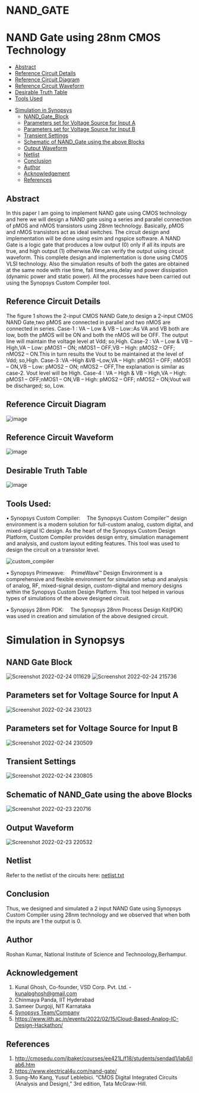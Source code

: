 # NAND_GATE
# NAND Gate using 28nm CMOS Technology
  * [Abstract](#abstract)
  * [Reference Circuit Details](#reference-circuit-details)
  * [Reference Circuit Diagram](#reference-circuit-diagram)
  * [Reference Circuit Waveform](#reference-circuit-waveform)
  * [Desirable Truth Table](#desirable-truth-table)
  * [Tools Used](#tools-used)
- [Simulation in Synopsys](#simulation-in-synopsys)
  * [NAND_Gate_Block](#NAND-Gate-Block)
  * [Parameters set for Voltage Source for Input A](#parameters-set-for-voltage-source-for-input-a)
  * [Parameters set for Voltage Source for Input B](#parameters-set-for-voltage-source-for-input-b)
  * [Transient Settings](#transient-settings)
  * [Schematic of NAND_Gate using the above Blocks](#schematic-of-NAND_Gate-using-the-above-blocks)
  * [Output Waveform](#output-waveform)
  * [Netlist](#netlist)
  * [Conclusion](#conclusion)
  * [Author](#author)
  * [Acknowledgement](#Acknowledgement)
  * [References](#references)


## Abstract
In this paper I am going to implement NAND gate using CMOS technology and here we will design a NAND gate using a series and parallel connection of pMOS and nMOS transistors using 28nm technology. Basically, pMOS and nMOS transistors act as ideal switches. The circuit design and implementation will be done using esim and ngspice software. A NAND Gate is a logic gate that produces a low output (0) only if all its inputs are true, and high output (1) otherwise.We can verify the output using circuit waveform. This complete design and implementation is done using CMOS VLSI technology. Also the simulation results of both the gates are obtained at the same node with rise time, fall time,area,delay and power dissipation (dynamic power and static power). All the processes have been carried out using the Synopsys Custom Compiler tool.

## Reference Circuit Details

The figure 1 shows the 2-input CMOS NAND Gate,to design a 2-input CMOS NAND Gate,two pMOS are connected in parallel and two nMOS are connected in series. 
Case-1 : VA – Low & VB – Low::As VA and VB both are low, both the pMOS will be ON and both the nMOS will be OFF. The output line will maintain the voltage level at Vdd; so,High.
Case-2 : VA – Low & VB – High,VA – Low: pMOS1 – ON; nMOS1 – OFF,VB – High: pMOS2 – OFF; nMOS2 – ON.This in turn results the Vout to be maintained at the level of Vdd; so,High.
Case-3 :VA –High &VB –Low,VA – High: pMOS1 – OFF; nMOS1 – ON,VB – Low: pMOS2 – ON; nMOS2 – OFF,The explanation is similar as case-2. Vout level will be High.
Case-4 : VA – High & VB – High,VA – High: pMOS1 – OFF;nMOS1 – ON,VB – High: pMOS2 – OFF; nMOS2 – ON;Vout will be discharged; so, Low.


## Reference Circuit Diagram
![image](https://user-images.githubusercontent.com/72511316/155567229-ca600174-c3a2-48e6-a41e-a7f7c72d8743.png)

## Reference Circuit Waveform
![image](https://user-images.githubusercontent.com/72511316/155567312-0289011b-28c1-4021-ab3e-084785b4859e.png)

## Desirable Truth Table
![image](https://user-images.githubusercontent.com/72511316/155567530-8436d6c4-dd39-4e05-b796-503b7eef6ae4.png)

## Tools Used:
• Synopsys Custom Compiler:
 The Synopsys Custom Compiler™ design environment is a modern solution for full-custom analog, custom digital, and mixed-signal IC design. As the heart of the Synopsys Custom Design Platform, Custom Compiler provides design entry, simulation management and analysis, and custom layout editing features. This tool was used to design the circuit on a transistor level.
 
 ![custom_compiler](https://user-images.githubusercontent.com/59500283/155473715-c6a1fd5b-71c7-4655-936a-5fe3befabfd8.png)


• Synopsys Primewave:
 PrimeWave™ Design Environment is a comprehensive and flexible environment for simulation setup and analysis of analog, RF, mixed-signal design, custom-digital and memory designs within the Synopsys Custom Design Platform. This tool helped in various types of simulations of the above designed circuit.

• Synopsys 28nm PDK:
 The Synopsys 28nm Process Design Kit(PDK) was used in creation and simulation of the above designed circuit.

# Simulation in Synopsys
## NAND Gate Block
![Screenshot 2022-02-24 011629](https://user-images.githubusercontent.com/72511316/155566303-41e980f4-8bfe-4acd-9ba7-afc749a36f4b.png)
![Screenshot 2022-02-24 215736](https://user-images.githubusercontent.com/72511316/155566387-c41768c9-0654-4e99-becf-080c523cbb06.png)

## Parameters set for Voltage Source for Input A
![Screenshot 2022-02-24 230123](https://user-images.githubusercontent.com/72511316/155578396-a6f7a29a-2c92-4415-a481-bccab147d648.png)

## Parameters set for Voltage Source for Input B
![Screenshot 2022-02-24 230509](https://user-images.githubusercontent.com/72511316/155578357-f1759c35-3a9c-4815-bd85-7bf36d679bd0.png)

## Transient Settings
![Screenshot 2022-02-24 230805](https://user-images.githubusercontent.com/72511316/155578276-492a34b9-28c1-40e0-a37a-94ae2b999fbe.png)

## Schematic of NAND_Gate using the above Blocks
![Screenshot 2022-02-23 220716](https://user-images.githubusercontent.com/72511316/155573505-242ef3ea-58af-43d5-ad2d-ac204a0b62c1.png)

## Output Waveform
![Screenshot 2022-02-23 220532](https://user-images.githubusercontent.com/72511316/155573612-45a13e04-754b-4c9b-b4dc-bf889185333c.png)



## Netlist

Refer to the netlist of the circuits here: [netlist.txt](https://github.com/roshan1516/NAND_GATE/files/8141902/netlist.txt)

## Conclusion
Thus, we designed and simulated a 2 input NAND Gate using Synopsys Custom Compiler using 28nm technology and we observed that when both the inputs are 1 the output is 0.

## Author
Roshan Kumar, National Institute of Science and Technoology,Berhampur.

## Acknowledgement
1. Kunal Ghosh, Co-founder, VSD Corp. Pvt. Ltd. - kunalpghosh@gmail.com
2. Chinmaya Panda, IIT Hyderabad
3. Sameer Durgoji, NIT Karnataka
4. [Synopsys Team/Company](https://www.synopsys.com/)
5. https://www.iith.ac.in/events/2022/02/15/Cloud-Based-Analog-IC-Design-Hackathon/

## References
1) http://cmosedu.com/jbaker/courses/ee421L/f18/students/sendad1/lab6/lab6.htm
2) https://www.electrical4u.com/nand-gate/ 
3) Sung-Mo Kang, Yusuf Leblebici. “CMOS Digital Integrated Circuits (Analysis and Design),” 3rd edition, Tata McGraw-Hill.

